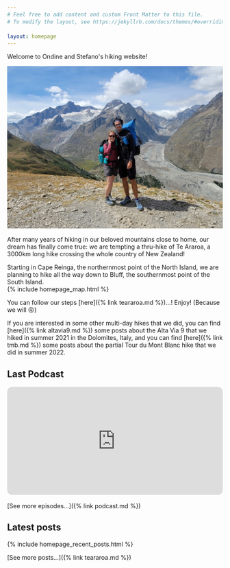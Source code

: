 ```yaml
---
# Feel free to add content and custom Front Matter to this file.
# To modify the layout, see https://jekyllrb.com/docs/themes/#overriding-theme-defaults

layout: homepage
---
```


Welcome to Ondine and Stefano's hiking website!

![](/assets/index0.jpg)

After many years of hiking in our beloved mountains close to home, our dream has finally come true: we are tempting a thru-hike of Te Araroa, a 3000km long hike crossing the whole country of New Zealand!

Starting in Cape Reinga, the northernmost point of the North Island, we are planning to hike all the way down to Bluff, the southernmost point of the South Island.
<br />
{% include homepage_map.html %}
<br />

You can follow our steps [here]({% link teararoa.md %})...! Enjoy! (Because we will 😜)


If you are interested in some other multi-day hikes that we did, you can find [here]({% link altavia9.md %}) some posts about the Alta Via 9 that we hiked in summer 2021 in the Dolomites, Italy, and you can find [here]({% link tmb.md %}) some posts about the partial Tour du Mont Blanc hike that we did in summer 2022.

## Last Podcast

<iframe style="border-radius:12px"
          src="https://open.spotify.com/embed/show/1dXhQ0ucwq7zykrM9r5Fbb?utm_source=generator&theme=1"
          width="100%"
          height="252" frameBorder="0"
          allowfullscreen=""
          allow="autoplay; clipboard-write; encrypted-media; fullscreen; picture-in-picture"
          loading="lazy">

</iframe>

[See more episodes...]({% link podcast.md %})

## Latest posts

{% include homepage_recent_posts.html %}
<br />

[See more posts...]({% link teararoa.md %})

